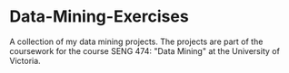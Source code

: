 # Data-Mining-Exercises
A collection of my data mining projects. The projects are part of the coursework for the course SENG 474: "Data Mining" at the University of Victoria.
